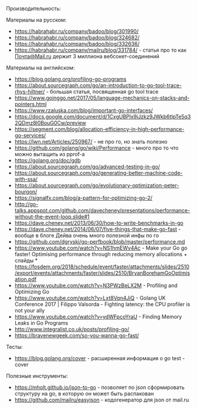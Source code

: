 Производительность:

Материалы на русском:
* https://habrahabr.ru/company/badoo/blog/301990/
* https://habrahabr.ru/company/badoo/blog/324682/
* https://habrahabr.ru/company/badoo/blog/332636/
* https://habrahabr.ru/company/mailru/blog/331784/ - статья про то как Почта@Mail.ru держит 3 миллиона вебсокет-соединений

Материалы на английском:
* https://blog.golang.org/profiling-go-programs
* https://about.sourcegraph.com/go/an-introduction-to-go-tool-trace-rhys-hiltner/ - большая статья, посвященная go tool trace
* https://www.goinggo.net/2017/05/language-mechanics-on-stacks-and-pointers.html
* https://www.rzaluska.com/blog/important-go-interfaces/
* https://docs.google.com/document/d/1CxgUBPlx9iJzkz9JWkb6tIpTe5q32QDmz8l0BouG0Cw/preview
* https://segment.com/blog/allocation-efficiency-in-high-performance-go-services/
* https://lwn.net/Articles/250967/ - не про го, но знать полезно
* https://github.com/golang/go/wiki/Performance - много про то что можно вытащить из pprof-а
* https://golang.org/doc/gdb
* https://about.sourcegraph.com/go/advanced-testing-in-go/
* https://about.sourcegraph.com/go/generating-better-machine-code-with-ssa/
* https://about.sourcegraph.com/go/evolutionary-optimization-peter-bourgon/
* https://signalfx.com/blog/a-pattern-for-optimizing-go-2/
* http://go-talks.appspot.com/github.com/davecheney/presentations/performance-without-the-event-loop.slide#1
* https://dave.cheney.net/2013/06/30/how-to-write-benchmarks-in-go
* https://dave.cheney.net/2014/06/07/five-things-that-make-go-fast - вообще в блоге Дейва очень много полезной инфы по го
* https://github.com/dgryski/go-perfbook/blob/master/performance.md
* https://www.youtube.com/watch?v=NS1hmEWv4Ac - Make your Go go faster! Optimising performance through reducing memory allocations + слайды * https://fosdem.org/2018/schedule/event/faster/attachments/slides/2510/export/events/attachments/faster/slides/2510/BryanBorehamGoOptimisation.pdf
* https://www.youtube.com/watch?v=N3PWzBeLX2M - Profiling and Optimizing Go
* https://www.youtube.com/watch?v=Lxt8Vqn4JiQ - Golang UK Conference 2017 | Filippo Valsorda - Fighting latency: the CPU profiler is not your ally
* https://www.youtube.com/watch?v=ydWFpcoYraU - Finding Memory Leaks in Go Programs
* http://www.integralist.co.uk/posts/profiling-go/
* https://bravenewgeek.com/so-you-wanna-go-fast/

Тесты:
* https://blog.golang.org/cover - расширенная информация о go test -cover

Полезные инструменты:
* https://mholt.github.io/json-to-go - позволяет по json сформировать структуру на go, в которую он может быть распакован
* https://github.com/mailru/easyjson - кодогенератор для json от mail.ru
